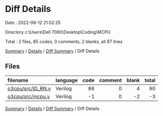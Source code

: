 # Diff Details

Date : 2022-06-12 21:52:25

Directory c:\\Users\\Dell 7080\\Desktop\\Coding\\MCPU

Total : 2 files,  85 codes, 0 comments, 2 blanks, all 87 lines

[Summary](results.md) / [Details](details.md) / [Diff Summary](diff.md) / Diff Details

## Files
| filename | language | code | comment | blank | total |
| :--- | :--- | ---: | ---: | ---: | ---: |
| [o3cpu/src/ID_RN.v](/o3cpu/src/ID_RN.v) | Verilog | 86 | 0 | 4 | 90 |
| [o3cpu/src/mcpu.v](/o3cpu/src/mcpu.v) | Verilog | -1 | 0 | -2 | -3 |

[Summary](results.md) / [Details](details.md) / [Diff Summary](diff.md) / Diff Details